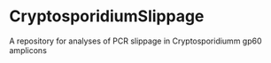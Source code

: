 # CryptosporidiumSlippage
A repository for analyses of PCR slippage in Cryptosporidiumm gp60 amplicons
